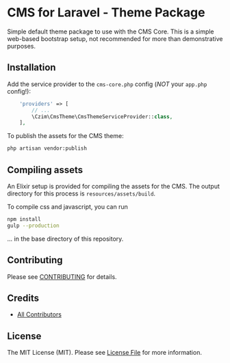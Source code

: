 # CMS for Laravel - Theme Package

Simple default theme package to use with the CMS Core.
This is a simple web-based bootstrap setup, not recommended for more than demonstrative purposes.


## Installation

Add the service provider to the `cms-core.php` config (*NOT* your `app.php` config!):

``` php
    'providers' => [
        // ...
        \Czim\CmsTheme\CmsThemeServiceProvider::class,
    ],
```

To publish the assets for the CMS theme:

``` bash
php artisan vendor:publish
```


## Compiling assets

An Elixir setup is provided for compiling the assets for the CMS.
The output directory for this process is `resources/assets/build`.

To compile css and javascript, you can run

``` bash
npm install
gulp --production
```

... in the base directory of this repository.
 

## Contributing

Please see [CONTRIBUTING](CONTRIBUTING.md) for details.


## Credits

- [All Contributors][link-contributors]

## License

The MIT License (MIT). Please see [License File](LICENSE.md) for more information.

[link-contributors]: ../../contributors
